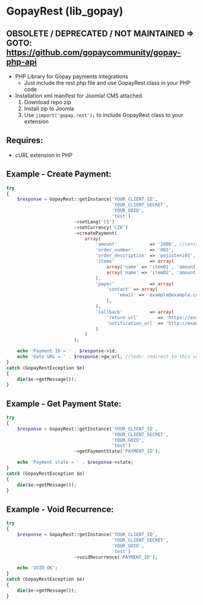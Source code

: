 #   GopayRest (lib_gopay)

## OBSOLETE / DEPRECATED / NOT MAINTAINED => GOTO: https://github.com/gopaycommunity/gopay-php-api

-   PHP Library for Gopay payments integrations
    -   Just include the rest.php file and use GopayRest class in your PHP code
-   Installation xml manifest for Joomla! CMS attached 
    1.  Download repo zip
    2.  Install zip to Joomla
    3.  Use ```jimport('gopay.rest');``` to include GopayRest class to your extension

##  Requires:
-   cURL extension in PHP

##  Example - Create Payment:
```php
try
{
	$response = GopayRest::getInstance('YOUR_CLIENT_ID',
									   'YOUR_CLIENT_SECRET',
									   'YOUR_GOID',
									   'test')
						 ->setLang('CS')
						 ->setCurrency('CZK')
						 ->createPayment(
							 array(
								 'amount'            => '2000', //cents
								 'order_number'      => '001',
								 'order_description' => 'pojisteni01',
								 'items'             => array(
									 array('name' => 'item01', 'amount' => '500'),
									 array('name' => 'item02', 'amount' => '1500')
								 ),
								 'payer'             => array(
									 'contact' => array(
										 'email' => 'example@example.com',
									 ),
								 ),
								 'callback'          => array(
									 'return_url'       => 'https://example.com/gopay-return',
									 'notification_url' => 'http://example.com/gopay-notify'
								 )
							 )
						 );

	echo 'Payment ID = ' . $response->id;
	echo 'Gate URL = ' . $response->gw_url; //todo: redirect to this url
}
catch (GopayRestException $e)
{
	die($e->getMessage());
}
```

##  Example - Get Payment State:
```php
try
{
	$response = GopayRest::getInstance('YOUR_CLIENT_ID',
									   'YOUR_CLIENT_SECRET',
									   'YOUR_GOID',
									   'test')
						 ->getPaymentState('PAYMENT_ID');

	echo 'Payment state = ' . $response->state;
}
catch (GopayRestException $e)
{
	die($e->getMessage());
}
```

##  Example - Void Recurrence:
```php
try
{
	$response = GopayRest::getInstance('YOUR_CLIENT_ID',
									   'YOUR_CLIENT_SECRET',
									   'YOUR_GOID',
									   'test')
						 ->voidRecurrence('PAYMENT_ID');

	echo 'VOID OK';
}
catch (GopayRestException $e)
{
	die($e->getMessage());
}
```
